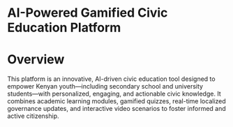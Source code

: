 # **AI-Powered Gamified Civic Education Platform**

# **Overview**
This platform is an innovative, AI-driven civic education tool designed to empower Kenyan youth—including secondary school and university students—with personalized, engaging, and actionable civic knowledge. It combines academic learning modules, gamified quizzes, real-time localized governance updates, and interactive video scenarios to foster informed and active citizenship.
